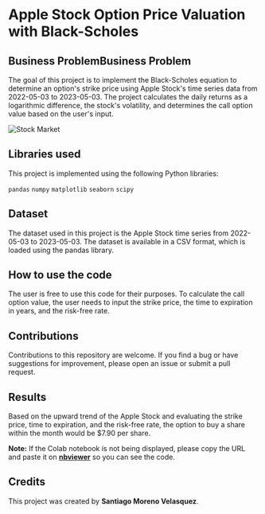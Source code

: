 # Apple Stock Option Price Valuation with Black-Scholes

## Business ProblemBusiness Problem

The goal of this project is to implement the Black-Scholes equation to determine an option's strike price using Apple Stock's time series data from 2022-05-03 to 2023-05-03. The project calculates the daily returns as a logarithmic difference, the stock's volatility, and determines the call option value based on the user's input.

![Stock Market](https://c1.wallpaperflare.com/preview/411/87/644/chart-trading-courses-forex.jpg)

## Libraries used

This project is implemented using the following Python libraries:

`pandas`
`numpy`
`matplotlib`
`seaborn`
`scipy`

## Dataset

The dataset used in this project is the Apple Stock time series from 2022-05-03 to 2023-05-03. The dataset is available in a CSV format, which is loaded using the pandas library.

## How to use the code

The user is free to use this code for their purposes. To calculate the call option value, the user needs to input the strike price, the time to expiration in years, and the risk-free rate.

## Contributions

Contributions to this repository are welcome. If you find a bug or have suggestions for improvement, please open an issue or submit a pull request.

## Results

Based on the upward trend of the Apple Stock and evaluating the strike price, time to expiration, and the risk-free rate, the option to buy a share within the month would be $7.90 per share.

**Note:** If the Colab notebook is not being displayed, please copy the URL and paste it on [**nbviewer**](https://nbviewer.org/ "nbviewer") so you can see the code.

## Credits

This project was created by **Santiago Moreno Velasquez**.

